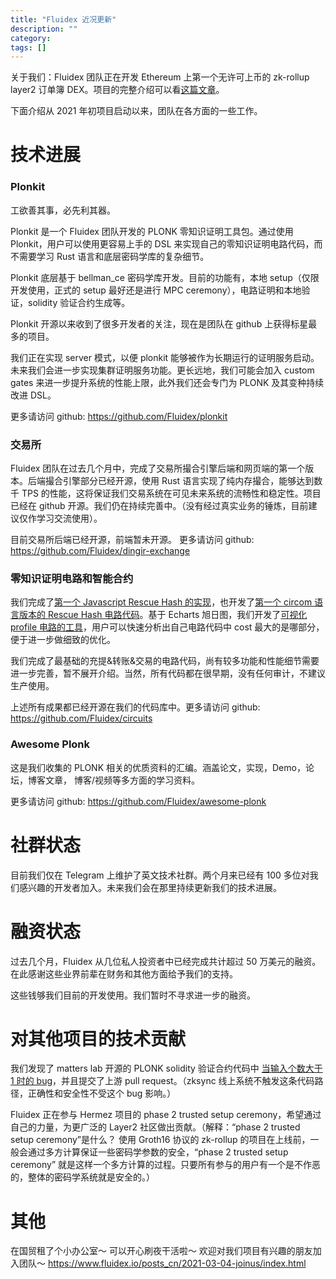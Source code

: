 ```yaml
---
title: "Fluidex 近况更新"
description: ""
category:
tags: []
---
```


关于我们：Fluidex 团队正在开发 Ethereum 上第一个无许可上币的 zk-rollup layer2 订单簿 DEX。项目的完整介绍可以看[这篇文章](/posts_cn/2020-11-28-fluidex-/index.html)。

下面介绍从 2021 年初项目启动以来，团队在各方面的一些工作。

# 技术进展

### Plonkit

工欲善其事，必先利其器。

Plonkit 是一个 Fluidex 团队开发的 PLONK 零知识证明工具包。通过使用 Plonkit，用户可以使用更容易上手的 DSL 来实现自己的零知识证明电路代码，而不需要学习 Rust 语言和底层密码学库的复杂细节。

Plonkit 底层基于 bellman_ce 密码学库开发。目前的功能有，本地 setup（仅限开发使用，正式的 setup 最好还是进行 MPC ceremony），电路证明和本地验证，solidity 验证合约生成等。

Plonkit 开源以来收到了很多开发者的关注，现在是团队在 github 上获得标星最多的项目。

我们正在实现 server 模式，以便 plonkit 能够被作为长期运行的证明服务启动。未来我们会进一步实现集群证明服务功能。更长远地，我们可能会加入 custom gates 来进一步提升系统的性能上限，此外我们还会专门为 PLONK 及其变种持续改进 DSL。

更多请访问 github: <https://github.com/Fluidex/plonkit>

### 交易所

Fluidex 团队在过去几个月中，完成了交易所撮合引擎后端和网页端的第一个版本。后端撮合引擎部分已经开源，使用 Rust 语言实现了纯内存撮合，能够达到数千 TPS 的性能，这将保证我们交易系统在可见未来系统的流畅性和稳定性。项目已经在 github 开源。我们仍在持续完善中。（没有经过真实业务的锤炼，目前建议仅作学习交流使用）。

目前交易所后端已经开源，前端暂未开源。
更多请访问 github: <https://github.com/Fluidex/dingir-exchange>

### 零知识证明电路和智能合约

我们完成了[第一个 Javascript Rescue Hash 的实现](https://github.com/Fluidex/rescue-hash-js)，也开发了[第一个 circom 语言版本的 Rescue Hash 电路代码](https://github.com/Fluidex/circuits/blob/master/src/lib/rescue.circom)。基于 Echarts 旭日图，我们开发了[可视化 profile 电路的工具](https://github.com/Fluidex/circuits/blob/master/tools/benchmark/profile_circuit.js)，用户可以快速分析出自己电路代码中 cost 最大的是哪部分，便于进一步做细致的优化。

我们完成了最基础的充提&转账&交易的电路代码，尚有较多功能和性能细节需要进一步完善，暂不展开介绍。当然，所有代码都在很早期，没有任何审计，不建议生产使用。

上述所有成果都已经开源在我们的代码库中。更多请访问 github: <https://github.com/Fluidex/circuits>

### Awesome Plonk

这是我们收集的 PLONK 相关的优质资料的汇编。涵盖论文，实现，Demo，论坛，博客文章， 博客/视频等多方面的学习资料。

更多请访问 github: <https://github.com/Fluidex/awesome-plonk>

# 社群状态

目前我们仅在 Telegram 上维护了英文技术社群。两个月来已经有 100 多位对我们感兴趣的开发者加入。未来我们会在那里持续更新我们的技术进展。

# 融资状态

过去几个月，Fluidex 从几位私人投资者中已经完成共计超过 50 万美元的融资。在此感谢这些业界前辈在财务和其他方面给予我们的支持。

这些钱够我们目前的开发使用。我们暂时不寻求进一步的融资。

# 对其他项目的技术贡献

我们发现了 matters lab 开源的 PLONK solidity 验证合约代码中 [当输入个数大于 1 时的 bug](https://github.com/matter-labs/zksync/pull/284)，并且提交了上游 pull request。（zksync 线上系统不触发这条代码路径，正确性和安全性不受这个 bug 影响。）

Fluidex 正在参与 Hermez 项目的 phase 2 trusted setup ceremony，希望通过自己的力量，为更广泛的 Layer2 社区做出贡献。（解释：“phase 2 trusted setup ceremony”是什么？ 使用 Groth16 协议的 zk-rollup 的项目在上线前，一般会通过多方计算保证一些密码学参数的安全，“phase 2 trusted setup ceremony” 就是这样一个多方计算的过程。只要所有参与的用户有一个是不作恶的，整体的密码学系统就是安全的。）

# 其他

在国贸租了个小办公室～ 可以开心刷夜干活啦～
欢迎对我们项目有兴趣的朋友加入团队～ <https://www.fluidex.io/posts_cn/2021-03-04-joinus/index.html>
